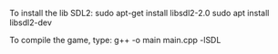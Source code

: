 To install the lib SDL2:
	sudo apt-get install libsdl2-2.0
	sudo apt install libsdl2-dev
	
To compile the game, type:
	g++ -o main main.cpp -lSDL
